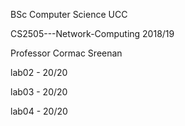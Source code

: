 BSc Computer Science UCC

CS2505---Network-Computing 2018/19

Professor Cormac Sreenan

lab02 - 20/20

lab03 - 20/20

lab04 - 20/20
